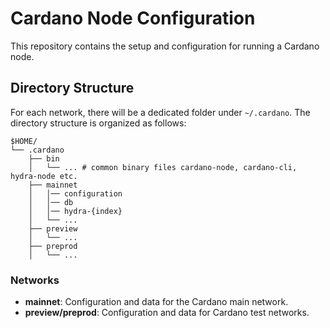 # Cardano Node Configuration

This repository contains the setup and configuration for running a Cardano node.

## Directory Structure

For each network, there will be a dedicated folder under `~/.cardano`. The directory structure is organized as follows:

```
$HOME/
└── .cardano
    ├── bin
    │   └── ... # common binary files cardano-node, cardano-cli, hydra-node etc.
    ├── mainnet
    │   │── configuration
    │   │── db
    │   │── hydra-{index}  
    │   └── ...  
    ├── preview
    │   └── ...
    ├── preprod
    │   └── ...
```

### Networks

- **mainnet**: Configuration and data for the Cardano main network.
- **preview/preprod**: Configuration and data for Cardano test networks.
